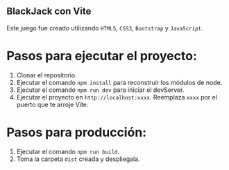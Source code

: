 ## BlackJack con Vite
Este juego fue creado utilizando `HTML5`, `CSS3`, `Bootstrap` y `JavaScript`.

# Pasos para ejecutar el proyecto:
1. Clonar el repositorio.
2. Ejecutar el comando `npm install` para reconstruir los módulos de node.
3. Ejecutar el comando `npm run dev` para iniciar el devServer.
4. Ejecutar el proyecto en `http://localhost:xxxx`. Reemplaza `xxxx` por el puerto que te arroje Vite.

# Pasos para producción:
1. Ejecutar el comando `npm run build`.
2. Toma la carpeta `dist` creada y despliegala.
